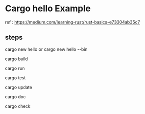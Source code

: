 #   Cargo  hello  Example

ref :  https://medium.com/learning-rust/rust-basics-e73304ab35c7


##  steps  

cargo new hello  or cargo new hello --bin

cargo build 

cargo run

cargo test

cargo update

cargo doc

cargo check 

